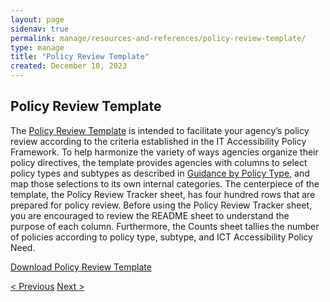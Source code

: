 ```yaml
---
layout: page
sidenav: true
permalink: manage/resources-and-references/policy-review-template/
type: manage
title: "Policy Review Template"
created: December 10, 2023
---
```

<h2 id="standards">
  Policy Review Template
</h2>
The <a href = "https://docs.google.com/spreadsheets/d/17KFr14blp-f2rgukwPmEU9Yyf0mN7iTV/edit?usp=sharing&ouid=103081531732182484647&rtpof=true&sd=true">Policy Review Template</a> is intended to facilitate your agency’s policy review according to the criteria established in the IT Accessibility Policy Framework. To help harmonize the variety of ways agencies organize their policy directives, the template provides agencies with columns to select policy types and subtypes as described in <a href="{{site.baseurl}}/manage/guidance-by-policy-type/approach/">Guidance by Policy Type</a>, and map those selections to its own internal categories. The centerpiece of the template, the Policy Review Tracker sheet, has four hundred rows that are prepared for policy review. Before using the Policy Review Tracker sheet, you are encouraged to review the README sheet to understand the purpose of each column. Furthermore, the Counts sheet tallies the number of policies according to policy type, subtype, and ICT Accessibility Policy Need.


<a id ="policy-download" href="https://drive.google.com/uc?export=download&id=17KFr14blp-f2rgukwPmEU9Yyf0mN7iTV" download="Policy Review Template.xlsx">Download Policy Review Template</a>
<br>
<div>
<div id="prev-next-section">
    <a class="prev-page" title="Go to previous page" 
      href="{{site.baseurl}}/manage/guidance-by-policy-type/real-property-management/"> < Previous</a>
    <a class="prev-page" title="Go to next page"
      href="{{site.baseurl}}/manage/resources-and-references/all-policy-types-and-subtypes/"> 
      Next >
    </a>
</div>
</div>

